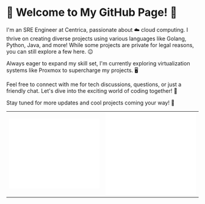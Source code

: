 # 👋 Welcome to My GitHub Page! 🚀

I'm an SRE Engineer at Centrica, passionate about ☁️ cloud computing. I thrive on creating diverse projects using various languages like Golang, Python, Java, and more! While some projects are private for legal reasons, you can still explore a few here. 😉

Always eager to expand my skill set, I'm currently exploring virtualization systems like Proxmox to supercharge my projects. 🖥️

Feel free to connect with me for tech discussions, questions, or just a friendly chat. Let's dive into the exciting world of coding together! 🌟

Stay tuned for more updates and cool projects coming your way! 🎉

<table>
    <tr>
        <td>
            <img src="github-metrics.svg" alt="General Metrics">
        </td>
        <td>
            <img src="metrics.lines.svg" alt="Diff Lines">
        </td>
    </tr>
</table>
